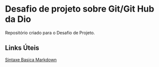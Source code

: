 # Desafio de projeto sobre Git/Git Hub da Dio                                                                                                                           
Repositório criado para  o Desafio de Projeto.

## Links Úteis  
[Sintaxe Basica Markdown](https://www.markdownguide.org/basic-syntax/)                  
